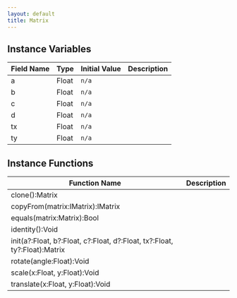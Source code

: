 ```yaml
---
layout: default
title: Matrix
---
```


## Instance Variables

| Field Name | Type | Initial Value | Description |
| ------------ | ------ | --------------- | ------------- |
| a | Float | `n/a` |  |
| b | Float | `n/a` |  |
| c | Float | `n/a` |  |
| d | Float | `n/a` |  |
| tx | Float | `n/a` |  |
| ty | Float | `n/a` |  |


## Instance Functions

| Function Name | Description |
| --------------- | ------------- |
| clone():Matrix |  |
| copyFrom(matrix:IMatrix):IMatrix |  |
| equals(matrix:Matrix):Bool |  |
| identity():Void |  |
| init(a?:Float, b?:Float, c?:Float, d?:Float, tx?:Float, ty?:Float):Matrix |  |
| rotate(angle:Float):Void |  |
| scale(x:Float, y:Float):Void |  |
| translate(x:Float, y:Float):Void |  |
